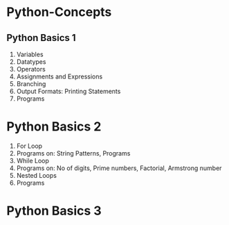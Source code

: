 # Python-Concepts

## Python Basics 1
1) Variables
2) Datatypes
3) Operators
4) Assignments and Expressions
5) Branching
6) Output Formats: Printing Statements
7) Programs

# Python Basics 2
1) For Loop
2) Programs on: String Patterns, Programs
3) While Loop
4) Programs on: No of digits, Prime numbers, Factorial, Armstrong number
5) Nested Loops
6) Programs

# Python Basics 3
